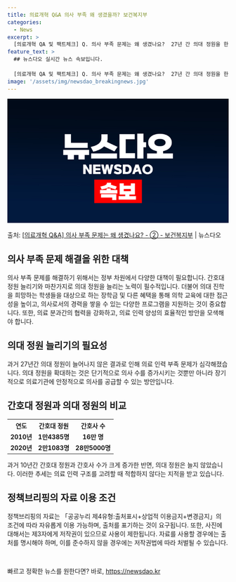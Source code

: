 ```yaml
---
title: 의료개혁 Q&A 의사 부족 왜 생겼을까? 보건복지부
categories:
  - News
excerpt: >
  [의료개혁 QA 및 팩트체크] Q. 의사 부족 문제는 왜 생겼나요?  27년 간 의대 정원을 한 명도 못 늘…
feature_text: >
  ## 뉴스다오 실시간 뉴스 속보입니다.

  [의료개혁 QA 및 팩트체크] Q. 의사 부족 문제는 왜 생겼나요?  27년 간 의대 정원을 한 명도 못 늘…
image: '/assets/img/newsdao_breakingnews.jpg'
---
```


![뉴스다오 속보](/assets/img/newsdao_breakingnews.jpg)

<p>출처: <a href="https://newsdao.kr/3410" rel="dofollow">[의료개혁 Q&A] 의사 부족 문제는 왜 생겼나요? - ② - 보건복지부</a> | 뉴스다오</p>

<h2 data-ke-size="size26">의사 부족 문제 해결을 위한 대책</h2>
<p data-ke-size="size16">의사 부족 문제를 해결하기 위해서는 정부 차원에서 다양한 대책이 필요합니다. 간호대 정원 늘리기와 마찬가지로 의대 정원을 늘리는 노력이 필수적입니다. 더불어 의대 진학을 희망하는 학생들을 대상으로 하는 장학금 및 다른 혜택을 통해 의학 교육에 대한 접근성을 높이고, 의사로서의 경력을 쌓을 수 있는 다양한 프로그램을 지원하는 것이 중요합니다. 또한, 의료 분과간의 협력을 강화하고, 의료 인력 양성의 효율적인 방안을 모색해야 합니다.</p>

<h2 data-ke-size="size26">의대 정원 늘리기의 필요성</h2>
<p data-ke-size="size16">과거 27년간 의대 정원이 늘어나지 않은 결과로 인해 의료 인력 부족 문제가 심각해졌습니다. 의대 정원을 확대하는 것은 단기적으로 의사 수를 증가시키는 것뿐만 아니라 장기적으로 의료기관에 안정적으로 의사를 공급할 수 있는 방안입니다. </p>

<h2 data-ke-size="size26">간호대 정원과 의대 정원의 비교</h2>
<table>
  <tr>
    <th><b>연도</b></th>
    <th><b>간호대 정원</b></th>
    <th><b>간호사 수</b></th>
  </tr>
  <tr>
    <td style="text-align: center; height: 17px;"><b>2010년</b></td>
    <td style="text-align: center;"><b>1만4385명</b></td>
    <td style="text-align: center;"><b>16만 명</b></td>
  </tr>
  <tr>
    <td style="text-align: center; height: 17px;"><b>2020년</b></td>
    <td style="text-align: center;"><b>2만1083명</b></td>
    <td style="text-align: center;"><b>28만5000명</b></td>
  </tr>
</table>
<p data-ke-size="size16">과거 10년간 간호대 정원과 간호사 수가 크게 증가한 반면, 의대 정원은 늘지 않았습니다. 이러한 추세는 의료 인력 구조를 고려할 때 적합하지 않다는 지적을 받고 있습니다.</p>

<h2 data-ke-size="size26">정책브리핑의 자료 이용 조건</h2>
<p data-ke-size="size16">정책브리핑의 자료는 「공공누리 제4유형:출처표시+상업적 이용금지+변경금지」의 조건에 따라 자유롭게 이용 가능하며, 출처를 표기하는 것이 요구됩니다. 또한, 사진에 대해서는 제3자에게 저작권이 있으므로 사용이 제한됩니다. 자료를 사용할 경우에는 출처를 명시해야 하며, 이를 준수하지 않을 경우에는 저작권법에 따라 처벌될 수 있습니다.</p>
<p data-ke-size="size16">&nbsp;</p> 

빠르고 정확한 뉴스를 원한다면? 바로, <a href="https://newsdao.kr" rel="dofollow">https://newsdao.kr</a>


